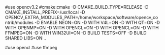 #use opencv3.2
#cmake:cmake -D CMAKE_BUILD_TYPE=RELEASE -D CMAKE_INSTALL_PREFIX=/usr/local -D OPENCV_EXTRA_MODULES_PATH=/home/workspace/software/opencv_contrib/modules -D ENABLE NEON=ON -D WITH V4L=ON -D WITH QT=ON -D WITH OPENMP=ON -D WITH OPENGL=ON -D WITH OPENCL=ON -D WITH FFMPEG=ON -D WITH WIN32UI=ON -D BUILD TESTS=OFF -D BUILD SHARED LIBS=ON ..

#use opencl
#use ffmpeg
